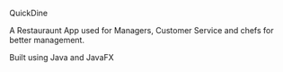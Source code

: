 QuickDine

A Restauraunt App used for Managers, Customer Service and chefs for better management.

Built using Java and JavaFX
